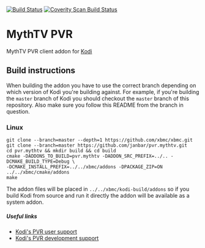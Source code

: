 [![Build Status](https://travis-ci.org/janbar/pvr.mythtv.svg?branch=master)](https://travis-ci.org/janbar/pvr.mythtv)
[![Coverity Scan Build Status](https://scan.coverity.com/projects/3115/badge.svg)](https://scan.coverity.com/projects/3115)

# MythTV PVR
MythTV PVR client addon for [Kodi](http://kodi.tv)

## Build instructions
When building the addon you have to use the correct branch depending on which version of Kodi you're building against.
For example, if you're building the `master` branch of Kodi you should checkout the `master` branch of this repository. Also make sure you follow this README from the branch in question.

### Linux

    git clone --branch=master --depth=1 https://github.com/xbmc/xbmc.git
    git clone --branch=master https://github.com/janbar/pvr.mythtv.git
    cd pvr.mythtv && mkdir build && cd build
    cmake -DADDONS_TO_BUILD=pvr.mythtv -DADDON_SRC_PREFIX=../.. -DCMAKE_BUILD_TYPE=Debug \
    -DCMAKE_INSTALL_PREFIX=../../xbmc/addons -DPACKAGE_ZIP=ON ../../xbmc/cmake/addons
    make

The addon files will be placed in `../../xbmc/kodi-build/addons` so if you build Kodi from source and run it directly
the addon will be available as a system addon.

##### Useful links

* [Kodi's PVR user support](http://forum.kodi.tv/forumdisplay.php?fid=170)
* [Kodi's PVR development support](http://forum.kodi.tv/forumdisplay.php?fid=136)
